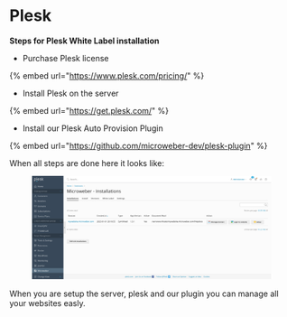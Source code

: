 # Plesk

**Steps for Plesk White Label installation**

* Purchase Plesk license

{% embed url="https://www.plesk.com/pricing/" %}

* Install Plesk on the server

{% embed url="https://get.plesk.com/" %}

* Install our Plesk Auto Provision Plugin

{% embed url="https://github.com/microweber-dev/plesk-plugin" %}



When all steps are done here it looks like:

<figure><img src="../../.gitbook/assets/Screen Shot 2023-01-04 at 12.02.32 (1).png" alt=""><figcaption></figcaption></figure>

When you are setup the server, plesk and our plugin you can manage all your websites easly.&#x20;

